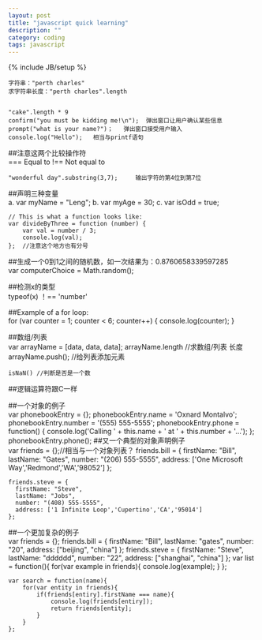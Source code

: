 ```yaml
---
layout: post
title: "javascript quick learning"
description: ""
category: coding
tags: javascript
---
```

{% include JB/setup %}


	字符串："perth charles"  
	求字符串长度："perth charles".length  


	"cake".length * 9  
	confirm("you must be kidding me!\n");  弹出窗口让用户确认某些信息
	prompt("what is your name?")；	弹出窗口接受用户输入
	console.log("Hello");	相当与printf语句

##注意这两个比较操作符  
	=== Equal to
	!== Not equal to

	"wonderful day".substring(3,7);		输出字符的第4位到第7位

##声明三种变量  
	a. var myName = "Leng";
	b. var myAge = 30;
	c. var isOdd = true;

	// This is what a function looks like:
	var divideByThree = function (number) {
	    var val = number / 3;
	    console.log(val);
	};	//注意这个地方也有分号

##生成一个0到1之间的随机数，如一次结果为：0.8760658339597285  
	var computerChoice = Math.random();

##检测x的类型  
	typeof(x) ！== 'number'

##Example of a for loop:  
	for (var counter = 1; counter < 6; counter++) {
		console.log(counter);
	}

##数组/列表  
	var arrayName = [data, data, data];
	arrayName.length	//求数组/列表 长度
	arrayName.push();	//给列表添加元素
	
	isNaN()	//判断是否是一个数
	
##逻辑运算符跟C一样  


##一个对象的例子  
	var phonebookEntry = {};
	phonebookEntry.name = 'Oxnard Montalvo';
	phonebookEntry.number = '(555) 555-5555';
	phonebookEntry.phone = function() {
	  console.log('Calling ' + this.name + ' at ' + this.number + '...');
	};
	phonebookEntry.phone();
##又一个典型的对象声明例子  
	var friends = {};//相当与一个对象列表？
	friends.bill = {
	  firstName: "Bill",
	  lastName: "Gates",
	  number: "(206) 555-5555",
	  address: ['One Microsoft Way','Redmond','WA','98052']
	};

	friends.steve = {
	  firstName: "Steve",
	  lastName: "Jobs",
	  number: "(408) 555-5555",
	  address: ['1 Infinite Loop','Cupertino','CA','95014']
	};
##一个更加复杂的例子  
	var friends = {};
	friends.bill = {
	    firstName: "Bill",
	    lastName: "gates",
	    number: "20",
	    address: ["beijing", "china"]
	};
	friends.steve = {
	    firstName: "Steve",
	    lastName: "dddddd",
	    number: "22",
	    address: ["shanghai", "china"]
	};
	var list = function(){
	    for(var example in friends){
	        console.log(example);
	    }
	};

	var search = function(name){
	    for(var entity in friends){
	        if(friends[entiry].firstName === name){
	            console.log(friends[entiry]);
	            return friends[entity];
	        }
	    }
	};


